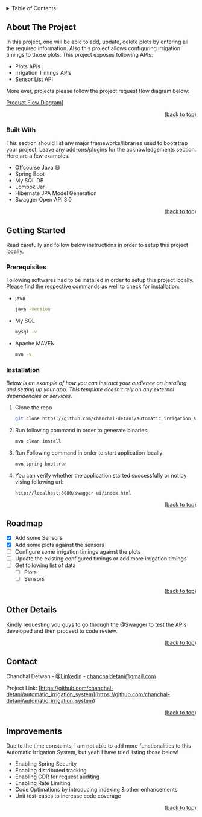<!-- TABLE OF CONTENTS -->
<details>
  <summary>Table of Contents</summary>
  <ol>
    <li>
      <a href="#about-the-project">About The Project</a>
      <ul>
        <li><a href="#built-with">Built With</a></li>
      </ul>
    </li>
    <li>
      <a href="#getting-started">Getting Started</a>
      <ul>
        <li><a href="#prerequisites">Prerequisites</a></li>
        <li><a href="#installation">Installation</a></li>
      </ul>
    </li>
    <li><a href="#contact">Contact</a></li>
    <li><a href="#improvements">Improvements</a></li>
  </ol>
</details>




<!-- ABOUT THE PROJECT -->
## About The Project

In this project, one will be able to add, update, delete plots by entering all the required information. Also this project allows configuring irrigation timings to those plots. This project exposes following APIs:

* Plots APIs
* Irrigation Timings APIs
* Sensor List API

More ever, projects please follow the project request flow diagram below:

[Product Flow Diagram][flow-diagram]]

<p align="right">(<a href="#readme-top">back to top</a>)</p>



### Built With

This section should list any major frameworks/libraries used to bootstrap your project. Leave any add-ons/plugins for the acknowledgements section. Here are a few examples.

* Offcourse Java :smile:
* Spring Boot
* My SQL DB
* Lombok Jar
* Hibernate JPA Model Generation
* Swagger Open API 3.0

<p align="right">(<a href="#readme-top">back to top</a>)</p>



<!-- GETTING STARTED -->
## Getting Started

Read carefully and follow below instructions in order to setup this project locally.

### Prerequisites

Following softwares had to be installed in order to setup this project locally. Please find the respective commands as well to check for installation:
* java
  ```sh
  java -version
  ```
* My SQL
  ```sh
  mysql -v
  ```
* Apache MAVEN
  ```sh
  mvn -v
  ```

### Installation

_Below is an example of how you can instruct your audience on installing and setting up your app. This template doesn't rely on any external dependencies or services._

1. Clone the repo
   ```sh
   git clone https://github.com/chanchal-detani/automatic_irrigation_system.git
   ```
3. Run following command in order to generate binaries:
   ```sh
   mvn clean install
   ```
4. Run Following command in order to start application locally:
   ```sh
   mvn spring-boot:run
   ```
5. You can verify whether the application started successfully or not by vising following url:
   ```sh
   http://localhost:8080/swagger-ui/index.html
   ```
<p align="right">(<a href="#readme-top">back to top</a>)</p>



<!-- ROADMAP -->
## Roadmap

- [x] Add some Sensors
- [x] Add some plots against the sensors
- [ ] Configure some irrigation timings against the plots
- [ ] Update the existing configured timings or add more irrigation timings
- [ ] Get following list of data
    - [ ] Plots
    - [ ] Sensors

<p align="right">(<a href="#readme-top">back to top</a>)</p>



<!-- OTHER DETAILS -->
## Other Details

Kindly requesting you guys to go through the [@Swagger](http://localhost:8080/swagger-ui/index.html) to test the APIs developed and then proceed to code review.

<p align="right">(<a href="#readme-top">back to top</a>)</p>



<!-- CONTACT -->
## Contact

Chanchal Detwani- [@LinkedIn](https://www.linkedin.com/in/chanchal-detwani) - chanchaldetani@gmail.com

Project Link: [https://github.com/chanchal-detani/automatic_irrigation_system](https://github.com/chanchal-detani/automatic_irrigation_system)

<p align="right">(<a href="#readme-top">back to top</a>)</p>



<!-- IMPROVEMENTS -->
## Improvements

Due to the time constaints, I am not able to add more functionalities to this Automatic Irrigation System, but yeah I have tried listing those below!

* Enabling Spring Security
* Enabling distributed tracking
* Enabling CDR for request auditing
* Enabling Rate Limiting
* Code Optimations by introducing indexing & other enhancements
* Unit test-cases to increase code coverage

<p align="right">(<a href="#readme-top">back to top</a>)</p>


<!-- MARKDOWN LINKS & IMAGES -->
[flow-diagram]: images/flow-diagram.png